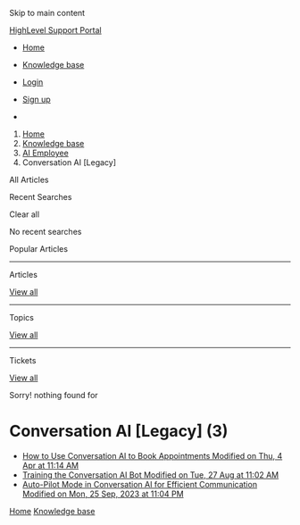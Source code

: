 Skip to main content

[ HighLevel Support Portal ](https://help.gohighlevel.com)

  * [ Home ](/support/home)
  * [ Knowledge base ](/support/solutions)

  * [Login](/support/login)
  * [Sign up](/support/signup)
  * 

  1. [Home](/support/home)
  2. [Knowledge base](/support/solutions)
  3. [AI Employee](/support/solutions/155000000184)
  4. Conversation AI [Legacy]

All  Articles 

Recent Searches

Clear all

No recent searches

Popular Articles

* * *

Articles

[View all](/support/search/solutions)

* * *

Topics

[View all](/support/search/topics)

* * *

Tickets

[View all](/support/search/tickets)

Sorry! nothing found for   

# Conversation AI [Legacy] (3)

  * [ How to Use Conversation AI to Book Appointments Modified on Thu, 4 Apr at 11:14 AM  ](/support/solutions/articles/155000000210-how-to-use-conversation-ai-to-book-appointments)
  * [ Training the Conversation AI Bot Modified on Tue, 27 Aug at 11:02 AM  ](/support/solutions/articles/155000000996-training-the-conversation-ai-bot)
  * [ Auto-Pilot Mode in Conversation AI for Efficient Communication Modified on Mon, 25 Sep, 2023 at 11:04 PM  ](/support/solutions/articles/155000001022-auto-pilot-mode-in-conversation-ai-for-efficient-communication)

[Home](/support/home) [Knowledge base](/support/solutions)
